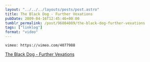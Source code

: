 ```yaml
---
layout: "../../../layouts/posts/post.astro"
title: The Black Dog - Further Vexations
pubDate: 2009-04-16T12:45:46+00:00
tumblr_permalink: /post/96804089/the-black-dog-further-vexations
tags: ["linklog"]
format: "video"
---
```


`vimeo: https://vimeo.com/4077988`

[The Black Dog - Further Vexations][1]

[1]: https://vimeo.com/4077988
